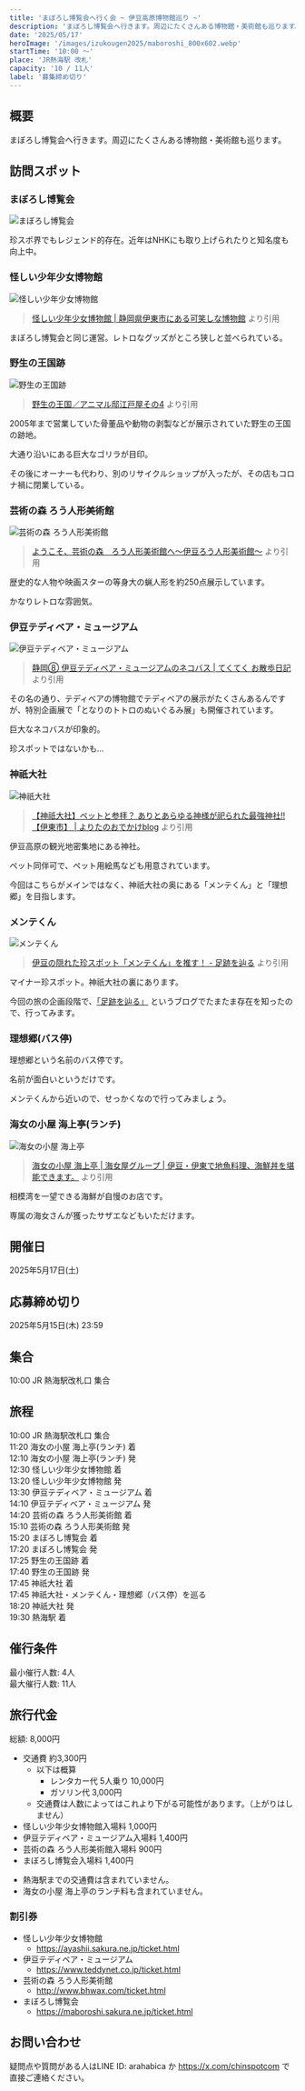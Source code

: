 ```yaml
---
title: 'まぼろし博覧会へ行く会 ~ 伊豆高原博物館巡り ~'
description: 'まぼろし博覧会へ行きます。周辺にたくさんある博物館・美術館も巡ります。'
date: '2025/05/17'
heroImage: '/images/izukougen2025/maboroshi_800x602.webp'
startTime: '10:00 〜'
place: 'JR熱海駅 改札'
capacity: '10 / 11人'
label: '募集締め切り'
---
```


## 概要

まぼろし博覧会へ行きます。周辺にたくさんある博物館・美術館も巡ります。

## 訪問スポット

### まぼろし博覧会

![まぼろし博覧会](/images/izukougen2025/maboroshi_800x602.webp)


珍スポ界でもレジェンド的存在。近年はNHKにも取り上げられたりと知名度も向上中。

### 怪しい少年少女博物館

![怪しい少年少女博物館](/images/izukougen2025/ayashii_800x250.webp)

> [怪しい少年少女博物館 | 静岡県伊東市にある可笑しな博物館](https://ayashii.sakura.ne.jp/) より引用

まぼろし博覧会と同じ運営。レトロなグッズがところ狭しと並べられている。

### 野生の王国跡

![野生の王国跡](/images/izukougen2025/gorilla.jpg)

> [野生の王国／アニマル邸江戸屋その4](https://www5f.biglobe.ne.jp/~punch-ht/chinsp/c026004.html) より引用

2005年まで営業していた骨董品や動物の剥製などが展示されていた野生の王国の跡地。

大通り沿いにある巨大なゴリラが目印。

その後にオーナーも代わり、別のリサイクルショップが入ったが、その店もコロナ禍に閉業している。


### 芸術の森 ろう人形美術館

![芸術の森 ろう人形美術館](/images/izukougen2025/last.jpg)

> [ようこそ、芸術の森　ろう人形美術館へ～伊豆ろう人形美術館～](http://www.bhwax.com/waxdoll.html/) より引用

歴史的な人物や映画スターの等身大の蝋人形を約250点展示しています。

かなりレトロな雰囲気。

### 伊豆テディベア・ミュージアム

![伊豆テディベア・ミュージアム](/images/izukougen2025/necobus_800x600.webp)

> [静岡⑧ 伊豆テディベア・ミュージアムのネコバス | てくてく お散歩日記](https://ameblo.jp/t1na83m/entry-12501981802.html) より引用

その名の通り、テディベアの博物館でテディベアの展示がたくさんあるんですが、特別企画展で「となりのトトロのぬいぐるみ展」も開催されています。

巨大なネコバスが印象的。

珍スポットではないかも...

### 神祇大社

![神祇大社](/images/izukougen2025/jingi.jpg)

> [【神祇大社】ペットと参拝？ ありとあらゆる神様が祀られた最強神社!!【伊東市】 | よりたのおでかけblog](https://nanikanohyousini.blog/ito-jingitaisya/) より引用

伊豆高原の観光地密集地にある神社。

ペット同伴可で、ペット用絵馬なども用意されています。

今回はこちらがメインではなく、神祇大社の奥にある「メンテくん」と「理想郷」を目指します。

### メンテくん

![メンテくん](/images/izukougen2025/mente_800x602.webp)

> [伊豆の隠れた珍スポット「メンテくん」を推す！ - 足跡を辿る](https://tenyard.hatenadiary.jp/entry/2024/09/03/220925) より引用

マイナー珍スポット。神祇大社の裏にあります。

今回の旅の企画段階で、[「足跡を辿る」](https://tenyard.hatenadiary.jp/entry/2024/09/03/220925) というブログでたまたま存在を知ったので、行ってみます。

### 理想郷(バス停)

理想郷という名前のバス停です。

名前が面白いというだけです。

メンテくんから近いので、せっかくなので行ってみましょう。

### 海女の小屋 海上亭(ランチ)

![海女の小屋 海上亭](/images/izukougen2025/amanokoya_800x480.webp)

> [海女の小屋 海上亭 | 海女屋グループ | 伊豆・伊東で地魚料理、海鮮丼を堪能できます。](https://www.izu-amaya.co.jp/kaijotei/) より引用

相模湾を一望できる海鮮が自慢のお店です。

専属の海女さんが獲ったサザエなどもいただけます。


## 開催日

2025年5月17日(土)

## 応募締め切り

2025年5月15日(木) 23:59

## 集合

10:00 JR 熱海駅改札口 集合

## 旅程
10:00 JR 熱海駅改札口 集合  
11:20 海女の小屋 海上亭(ランチ) 着  
12:10 海女の小屋 海上亭(ランチ) 発  
12:30 怪しい少年少女博物館 着  
13:20 怪しい少年少女博物館 発  
13:30 伊豆テディベア・ミュージアム 着  
14:10 伊豆テディベア・ミュージアム 発  
14:20 芸術の森 ろう人形美術館 着  
15:10 芸術の森 ろう人形美術館 発  
15:20 まぼろし博覧会 着   
17:20 まぼろし博覧会 発  
17:25 野生の王国跡 着  
17:40 野生の王国跡 発  
17:45 神祇大社 着  
17:45 神祇大社・メンテくん・理想郷（バス停）を巡る  
18:20 神祇大社 発  
19:30 熱海駅 着

## 催行条件

最小催行人数: 4人  
最大催行人数: 11人

## 旅行代金

総額: 8,000円

- 交通費 約3,300円
  - 以下は概算
    - レンタカー代 5人乗り 10,000円
    - ガソリン代 3,000円
  * 交通費は人数によってはこれより下がる可能性があります。（上がりはしません）
- 怪しい少年少女博物館入場料 1,000円
- 伊豆テディベア・ミュージアム入場料 1,400円
- 芸術の森 ろう人形美術館入場料 900円
- まぼろし博覧会入場料 1,400円

* 熱海駅までの交通費は含まれていません。
* 海女の小屋 海上亭のランチ料も含まれていません。

### 割引券

* 怪しい少年少女博物館
  * https://ayashii.sakura.ne.jp/ticket.html
* 伊豆テディベア・ミュージアム
  * https://www.teddynet.co.jp/ticket.html
* 芸術の森 ろう人形美術館
  * http://www.bhwax.com/ticket.html
* まぼろし博覧会
  * https://maboroshi.sakura.ne.jp/ticket.html

## お問い合わせ

疑問点や質問がある人はLINE ID: arahabica か https://x.com/chinspotcom で直接ご連絡ください。

